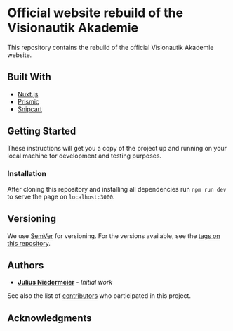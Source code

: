 # Official website rebuild of the Visionautik Akademie

This repository contains the rebuild of the official Visionautik Akademie website.

## Built With

- [Nuxt.js](https://nuxtjs.org/)
- [Prismic](https://prismic.io/)
- [Snipcart](https://snipcart.com/)

## Getting Started

These instructions will get you a copy of the project up and running on your local machine for development and testing purposes.

### Installation

After cloning this repository and installing all dependencies run `npm run dev` to serve the page on `localhost:3000`.

## Versioning

We use [SemVer](http://semver.org/) for versioning. For the versions available, see the [tags on this repository](https://github.com/Visionautik-Akademie/Visionautik-de/tags).

## Authors

- **[Julius Niedermeier](https://github.com/JuliusNiedermeier)** - _Initial work_

See also the list of [contributors](https://github.com/Visionautik-Akademie/Visionautik-de/contributors) who participated in this project.

## Acknowledgments
